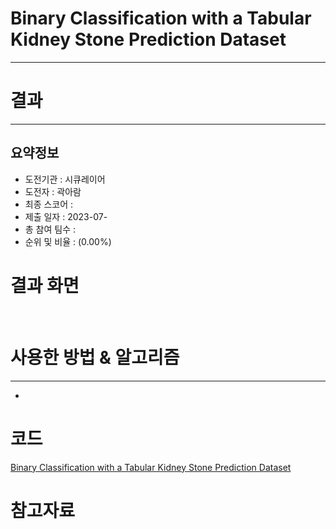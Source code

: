 # Binary Classification with a Tabular Kidney Stone Prediction Dataset
***
# 결과
***
## 요약정보
- 도전기관 : 시큐레이어
- 도전자 : 곽아람
- 최종 스코어 : 
- 제출 일자 : 2023-07-
- 총 참여 팀수 : 
- 순위 및 비율 : (0.00%)

# 결과 화면
<img src="">
<img src="">

# 사용한 방법 & 알고리즘
***
- 
# 코드
[Binary Classification with a Tabular Kidney Stone Prediction Dataset]()
# 참고자료
